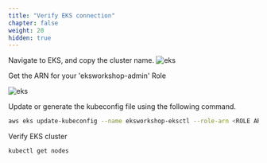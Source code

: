 ```yaml
---
title: "Verify EKS connection"
chapter: false
weight: 20
hidden: true
---
```


Navigate to EKS, and copy the cluster name.
![eks](/images/eks-page.png)

Get the ARN for your 'eksworkshop-admin' Role

![eks](/images/eksworkshopiam.jpg)


Update or generate the kubeconfig file using the following command.

```sh
aws eks update-kubeconfig --name eksworkshop-eksctl --role-arn <ROLE ARN>
```

Verify EKS cluster
```sh
kubectl get nodes
```
